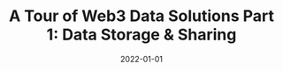 ---
title: 'A Tour of Web3 Data Solutions Part 1: Data Storage & Sharing'
summary: Comparison of De-Storage Solutions 
  - DeSo
  - Art
date: 2022-01-01
external_link: https://medium.com/@ionian_64198/a-tour-of-web3-data-solutions-part-1-data-storage-sharing-421fa6672fe3

---